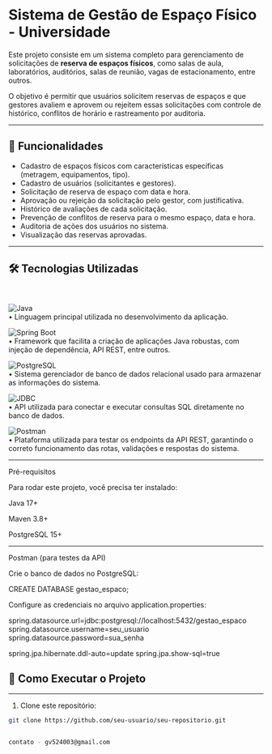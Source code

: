 # Sistema de Gestão de Espaço Físico - Universidade

Este projeto consiste em um sistema completo para gerenciamento de solicitações de **reserva de espaços físicos**, como salas de aula, laboratórios, auditórios, salas de reunião, vagas de estacionamento, entre outros.

O objetivo é permitir que usuários solicitem reservas de espaços e que gestores avaliem e aprovem ou rejeitem essas solicitações com controle de histórico, conflitos de horário e rastreamento por auditoria.

---

## 📌 Funcionalidades

- Cadastro de espaços físicos com características específicas (metragem, equipamentos, tipo).
- Cadastro de usuários (solicitantes e gestores).
- Solicitação de reserva de espaço com data e hora.
- Aprovação ou rejeição da solicitação pelo gestor, com justificativa.
- Histórico de avaliações de cada solicitação.
- Prevenção de conflitos de reserva para o mesmo espaço, data e hora.
- Auditoria de ações dos usuários no sistema.
- Visualização das reservas aprovadas.

---


## 🛠️ Tecnologias Utilizadas

<br>

![Java](https://img.shields.io/badge/Java-ED8B00?style=for-the-badge&logo=java&logoColor=white)  
• Linguagem principal utilizada no desenvolvimento da aplicação.

![Spring Boot](https://img.shields.io/badge/Spring%20Boot-6DB33F?style=for-the-badge&logo=spring-boot&logoColor=white)  
• Framework que facilita a criação de aplicações Java robustas, com injeção de dependência, API REST, entre outros.

![PostgreSQL](https://img.shields.io/badge/PostgreSQL-316192?style=for-the-badge&logo=postgresql&logoColor=white)  
• Sistema gerenciador de banco de dados relacional usado para armazenar as informações do sistema.

![JDBC](https://img.shields.io/badge/JDBC-003B57?style=for-the-badge&logo=oracle&logoColor=white)  
• API utilizada para conectar e executar consultas SQL diretamente no banco de dados.

![Postman](https://img.shields.io/badge/Postman-FF6C37?style=for-the-badge&logo=postman&logoColor=white)  
• Plataforma utilizada para testar os endpoints da API REST, garantindo o correto funcionamento das rotas, validações e respostas do sistema.

---

Pré-requisitos

Para rodar este projeto, você precisa ter instalado:

Java 17+

Maven 3.8+

PostgreSQL 15+

---

Postman (para testes da API)

Crie o banco de dados no PostgreSQL:

CREATE DATABASE gestao_espaco;


Configure as credenciais no arquivo application.properties:

spring.datasource.url=jdbc:postgresql://localhost:5432/gestao_espaco
spring.datasource.username=seu_usuario
spring.datasource.password=sua_senha

spring.jpa.hibernate.ddl-auto=update
spring.jpa.show-sql=true

## 🧠 Como Executar o Projeto
---
1. Clone este repositório:

```bash
git clone https://github.com/seu-usuario/seu-repositorio.git


contato - gv524003@gmail.com
